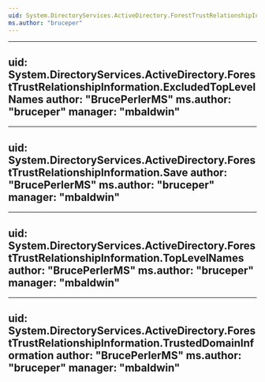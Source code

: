 ```yaml
---
uid: System.DirectoryServices.ActiveDirectory.ForestTrustRelationshipInformation
ms.author: "bruceper"
---
```


---
uid: System.DirectoryServices.ActiveDirectory.ForestTrustRelationshipInformation.ExcludedTopLevelNames
author: "BrucePerlerMS"
ms.author: "bruceper"
manager: "mbaldwin"
---

---
uid: System.DirectoryServices.ActiveDirectory.ForestTrustRelationshipInformation.Save
author: "BrucePerlerMS"
ms.author: "bruceper"
manager: "mbaldwin"
---

---
uid: System.DirectoryServices.ActiveDirectory.ForestTrustRelationshipInformation.TopLevelNames
author: "BrucePerlerMS"
ms.author: "bruceper"
manager: "mbaldwin"
---

---
uid: System.DirectoryServices.ActiveDirectory.ForestTrustRelationshipInformation.TrustedDomainInformation
author: "BrucePerlerMS"
ms.author: "bruceper"
manager: "mbaldwin"
---
